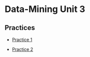 # Data-Mining Unit 3

## Practices

- [Practice 1 ](https://github.com/Diego-FloresG/Data-Mining/tree/Unit_3/Practices/Practice1)

- [Practice 2](https://github.com/Diego-FloresG/Data-Mining/tree/Unit_3/Practices/Practice2)
